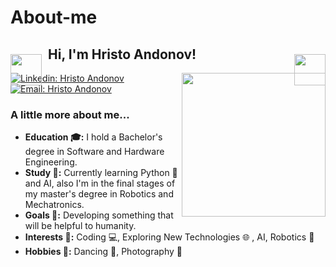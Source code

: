 # About-me

<h2 style="position: relative; padding: 0 60px;">
  <img src="https://upload.wikimedia.org/wikipedia/commons/3/38/Robot-clip-art-book-covers-feJCV3-clipart.png" width="50" style="vertical-align: middle; position: absolute; left: 0; top: 50%;">
  Hi, I'm Hristo Andonov!
  <img src="https://upload.wikimedia.org/wikipedia/commons/3/38/Robot-clip-art-book-covers-feJCV3-clipart.png" width="50" style="vertical-align: middle; position: absolute; right: 0; top: 50%;">
</h2>
<img align='right' src="https://i.pinimg.com/originals/a6/70/91/a67091c003173f3cd58801f345392dde.gif" width="230">




[![Linkedin: Hristo Andonov](https://img.shields.io/badge/-hristo--andonov-blue?style=flat-square&logo=Linkedin&logoColor=white)](https://www.linkedin.com/in/hristo-andonov-62813a370/)
[![Email: Hristo Andonov](https://img.shields.io/badge/-hristoandonov0000@gmail.com-red?style=flat-square&logo=Gmail&logoColor=white)](mailto:hristoandonov0000@gmail.com)


### A little more about me...

<ul>
  <li><strong>Education 🎓:</strong> I hold a Bachelor's degree in Software and Hardware Engineering.</li>
  <li><strong>Study 📖:</strong> Currently learning Python 🐍 and AI, also I'm in the final stages of my master's degree in Robotics and Mechatronics. </li>
  <li><strong>Goals 🚀:</strong> Developing something that will be helpful to humanity.</li>
  <li><strong>Interests 🌟:</strong> Coding 💻, Exploring New Technologies 🌐 , AI, Robotics 🤖</li>
  <li><strong>Hobbies 🎨:</strong> Dancing 💃, Photography 📸</li>
</ul>
